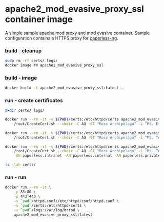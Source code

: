 # apache2_mod_evasive_proxy_ssl container image
A simple sample apache mod proxy and mod evasive container. Sample configuration contains a HTTPS proxy for [paperless-ng](github.com/jonaswinkler/paperless-ng).

### build - cleanup
```bash
sudo rm -rf certs/ logs/
docker image rm apache2_mod_evasive_proxy_ssl
```

### build - image
```bash
docker build -t apache2_mod_evasive_proxy_ssl:latest . 
```

### run - create certificates
```bash
mkdir certs/ logs/

docker run --rm -it -v ${PWD}/certs:/etc/httpd/certs apache2_mod_evasive_proxy_ssl:latest \
    /root/CreateCert.sh --chdir -C AQ -ST "Ross Archipelago" -L "Mt. Erebus" -O "Hephaestos Skunk Works" -OU "Cert Authority" -E hephaistos@olymp -CN Authority 
    
docker run --rm -it -v ${PWD}/certs:/etc/httpd/certs apache2_mod_evasive_proxy_ssl:latest \
    /root/CreateCert.sh --chdir -C AQ -ST "Ross Archipelago" -L "Mt. Terror" -O "Gollum Jewlery Ltd." -OU "Smeagol's Dept." -E deagol@mordor -CA Authority -CN default
    
docker run --rm -it -v ${PWD}/certs:/etc/httpd/certs apache2_mod_evasive_proxy_ssl:latest \
    /root/CreateCert.sh --chdir -C AQ -ST "Ross Archipelago" -L "Mt. Terror" -O "Hades Notary Inc." -OU "Plutus Accouting Dept." -E kerberos@styx -CA Authority -CN paperless \
    -AN paperless.intranet -AN paperless.internal -AN paperless.private -AN paperless.corp -AN paperless.home -AN paperless.lan -AN paperless.local
    
ls -lah certs/
```

### run - run
```bash
docker run --rm -it \
    -p 88:80 \
    -p 443:443 \
    -v `pwd`/httpd.conf:/etc/httpd/conf/httpd.conf \
    -v `pwd`/certs:/etc/httpd/certs \
    -v `pwd`/logs:/var/log/httpd \
    apache2_mod_evasive_proxy_ssl:latest
```
